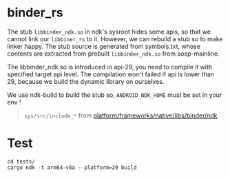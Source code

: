 # binder_rs

The stub `libbinder_ndk.so` in ndk's sysroot hides some apis, so that we cannot link our `libbiner_rs` to it. However, we can rebuild a stub so to make linker happy. The stub source is generated from symbols.txt, whose contents are extracted from prebuilt `libbinder_ndk.so` from aosp-mainline.


The libbinder_ndk.so is introduced in api-29, you need to compile it with specified target api level. The compilation won't failed if api is lower than 29, because we build the dynamic library on ourselves.


We use ndk-build to build the stub so, `ANDROID_NDK_HOME` must be set in your env !


> `sys/src/include_*` from [platform/frameworks/native/libs/binder/ndk](https://android.googlesource.com/platform/frameworks/native/+/refs/heads/master/libs/binder/ndk/)


# Test

```
cd tests/
cargo ndk -t arm64-v8a --platform=29 build
```